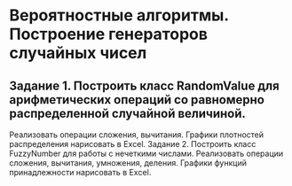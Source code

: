 # Вероятностные алгоритмы. Построение генераторов случайных чисел
## Задание 1. Построить класс RandomValue для арифметических операций со равномерно распределенной случайной величиной.
Реализовать операции сложения, вычитания. Графики плотностей распределения нарисовать в Exсel.
Задание 2. Построить класс FuzzyNumber для работы с нечеткими числами. 
Реализовать операции сложения, вычитания, умножения, деления. Графики функций принадлежности нарисовать в Exсel.
